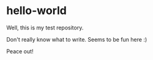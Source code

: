 # hello-world
Well, this is my test repository.

Don't really know what to write. Seems to be fun here :)

Peace out!

